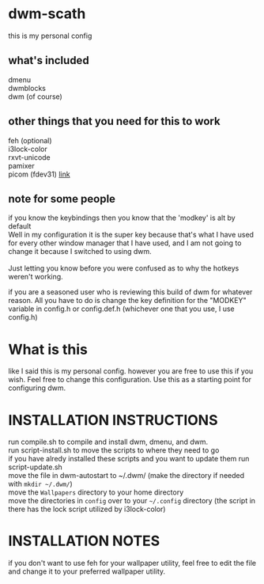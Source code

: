 # dwm-scath
this is my personal config

## what's included
dmenu \
dwmblocks \
dwm (of course) 

## other things that you need for this to work
feh (optional)\
i3lock-color\
rxvt-unicode\
pamixer\
picom (fdev31) [link](https://github.com/fdev31/picom)


## note for some people
if you know the keybindings then you know that the 'modkey' is alt by default \
Well in my configuration it is the super key because that's what I have used for every other window manager that I have used, and I am not going to change it because I switched to using dwm. \
\
Just letting you know before you were confused as to why the hotkeys weren't working.


if you are a seasoned user who is reviewing this build of dwm for whatever reason. All you have to do is change the key definition for the "MODKEY" variable in config.h or config.def.h (whichever one that you use, I use config.h)


# What is this
like I said this is my personal config.
however you are free to use this if you wish. Feel free to change this configuration. Use this as a starting point for configuring dwm.

# INSTALLATION INSTRUCTIONS
run compile.sh to compile and install dwm, dmenu, and dwm.\
run script-install.sh to move the scripts to where they need to go\
if you have alredy installed these scripts and you want to update them run script-update.sh\
move the file in dwm-autostart to ~/.dwm/ (make the directory if needed with `mkdir ~/.dwm/`)\
move the `Wallpapers` directory to your home directory\
move the directories in `config` over to your `~/.config` directory (the script in there has the lock script utilized by i3lock-color)

# INSTALLATION NOTES
if you don't want to use feh for your wallpaper utility, feel free to edit the file and change it to your preferred wallpaper utility.
